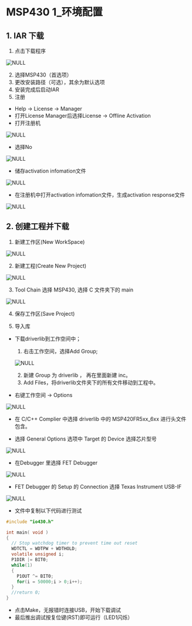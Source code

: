 # MSP430 1_环境配置

## 1. IAR 下载

1. 点击下载程序

![NULL](S:\STM32SSC\MSP430\Note\Picture\1_1.jpg)

2. 选择MSP430（首选项）
3. 更改安装路径（可选），其余为默认选项
4. 安装完成后启动IAR
5. 注册

- Help -> License -> Manager
- 打开License Manager后选择License -> Offline Activation
- 打开注册机

![NULL](S:\STM32SSC\MSP430\Note\Picture\1_2.jpg)

- 选择No

![NULL](S:\STM32SSC\MSP430\Note\Picture\1_3.jpg)

- 储存activation infomation文件

![NULL](S:\STM32SSC\MSP430\Note\Picture\1_4.jpg)

- 在注册机中打开activation infomation文件，生成activation response文件

![NULL](S:\STM32SSC\MSP430\Note\Picture\1_5.jpg)

## 2. 创建工程并下载

1. 新建工作区(New WorkSpace)

![NULL](S:\STM32SSC\MSP430\Note\Picture\1_6.jpg)

2. 新建工程(Create New Project)

![NULL](S:\STM32SSC\MSP430\Note\Picture\1_7.jpg)

3. Tool Chain 选择 MSP430, 选择 C 文件夹下的 main

![NULL](S:\STM32SSC\MSP430\Note\Picture\1_8.jpg)

4. 保存工作区(Save Project)

5. 导入库

- 下载driverlib到工作空间中；

  1. 右击工作空间，选择Add Group;

  ![NULL](S:\STM32SSC\MSP430\Note\Picture\1_13.jpg)

  2. 新建 Group 为 driverlib ， 再在里面新建 inc。
  3. Add Files，将driverlib文件夹下的所有文件移动到工程中。

- 右键工作空间 -> Options

![NULL](S:\STM32SSC\MSP430\Note\Picture\1_9.jpg)

- 在 C/C++ Complier 中选择 driverlib 中的 MSP420FR5xx_6xx 进行头文件包含。

- 选择 General Options 选项中 Target 的 Device 选择芯片型号

![NULL](S:\STM32SSC\MSP430\Note\Picture\1_10.jpg)

- 在Debugger 里选择 FET Debugger

![NULL](S:\STM32SSC\MSP430\Note\Picture\1_11.jpg)

- FET Debugger 的 Setup 的 Connection 选择 Texas Instrument USB-IF

![NULL](S:\STM32SSC\MSP430\Note\Picture\1_12.jpg)

- 文件中复制以下代码进行测试

```c
#include "io430.h"

int main( void )
{
  // Stop watchdog timer to prevent time out reset
  WDTCTL = WDTPW + WDTHOLD;
  volatile unsigned i;
  P1DIR |= BIT0;
  while(1)
  {
    P1OUT ^= BIT0;
    for(i = 50000;i > 0;i++);
  }
  //return 0;
}
```

- 点击Make，无报错时连接USB，开始下载调试
- 最后推出调试按复位键(RST)即可运行（LED1闪烁）
